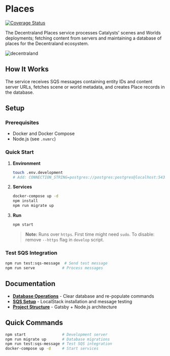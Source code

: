 # Places

[![Coverage Status](https://coveralls.io/repos/github/decentraland/places/badge.svg?branch=master)](https://coveralls.io/github/decentraland/places?branch=master)

The Decentraland Places service processes Catalysts' scenes and Worlds deployments; fetching content from servers and maintaining a database of places for the Decentraland ecosystem.

![decentraland](https://decentraland.org/images/fallback-hero.jpg)

## How It Works

The service receives SQS messages containing entity IDs and content server URLs, fetches scene or world metadata, and creates Place records in the database.

## Setup

### Prerequisites

- Docker and Docker Compose
- Node.js (see `.nvmrc`)

### Quick Start

1. **Environment**

   ```bash
   touch .env.development
   # Add: CONNECTION_STRING=postgres://postgres:postgres@localhost:5432/postgres
   ```

2. **Services**

   ```bash
   docker-compose up -d
   npm install
   npm run migrate up
   ```

3. **Run**

   ```bash
   npm start
   ```

   > **Note:** Runs over `https`. First time might need `sudo`. To disable: remove `--https` flag in `develop` script.

### Test SQS Integration

```bash
npm run test:sqs-message  # Send test message
npm run serve            # Process messages
```

## Documentation

- **[Database Operations](docs/database-operations.md)** - Clear database and re-populate commands
- **[SQS Setup](docs/sqs-setup.md)** - LocalStack installation and message testing
- **[Project Structure](docs/project-structure.md)** - Gatsby + Node.js architecture

## Quick Commands

```bash
npm start                # Development server
npm run migrate up       # Database migrations
npm run test:sqs-message # Test SQS integration
docker-compose up -d     # Start services
```
